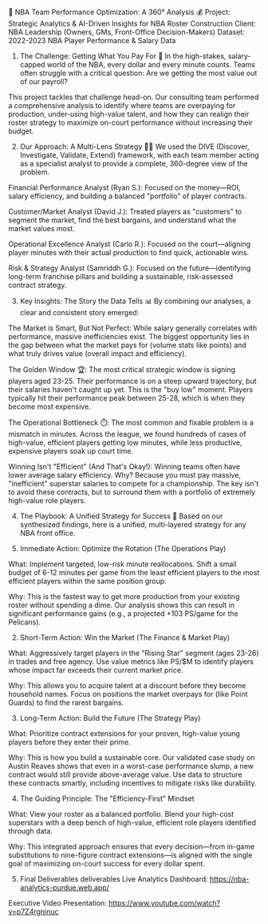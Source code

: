 🏀 NBA Team Performance Optimization: A 360° Analysis 💰
Project: Strategic Analytics & AI-Driven Insights for NBA Roster Construction
Client: NBA Leadership (Owners, GMs, Front-Office Decision-Makers)
Dataset: 2022-2023 NBA Player Performance & Salary Data

1. The Challenge: Getting What You Pay For 🎯
In the high-stakes, salary-capped world of the NBA, every dollar and every minute counts. Teams often struggle with a critical question: Are we getting the most value out of our payroll?

This project tackles that challenge head-on. Our consulting team performed a comprehensive analysis to identify where teams are overpaying for production, under-using high-value talent, and how they can realign their roster strategy to maximize on-court performance without increasing their budget.

2. Our Approach: A Multi-Lens Strategy 🕵️‍♀️
We used the DIVE (Discover, Investigate, Validate, Extend) framework, with each team member acting as a specialist analyst to provide a complete, 360-degree view of the problem.

Financial Performance Analyst (Ryan S.): Focused on the money—ROI, salary efficiency, and building a balanced "portfolio" of player contracts.

Customer/Market Analyst (David J.): Treated players as "customers" to segment the market, find the best bargains, and understand what the market values most.

Operational Excellence Analyst (Carlo R.): Focused on the court—aligning player minutes with their actual production to find quick, actionable wins.

Risk & Strategy Analyst (Samriddh G.): Focused on the future—identifying long-term franchise pillars and building a sustainable, risk-assessed contract strategy.

3. Key Insights: The Story the Data Tells 📊
By combining our analyses, a clear and consistent story emerged:

The Market is Smart, But Not Perfect: While salary generally correlates with performance, massive inefficiencies exist. The biggest opportunity lies in the gap between what the market pays for (volume stats like points) and what truly drives value (overall impact and efficiency).

The Golden Window 🏆: The most critical strategic window is signing players aged 23-25. Their performance is on a steep upward trajectory, but their salaries haven't caught up yet. This is the "buy low" moment. Players typically hit their performance peak between 25-28, which is when they become most expensive.

The Operational Bottleneck ⏱️: The most common and fixable problem is a mismatch in minutes. Across the league, we found hundreds of cases of high-value, efficient players getting low minutes, while less productive, expensive players soak up court time.

Winning Isn't "Efficient" (And That's Okay!): Winning teams often have lower average salary efficiency. Why? Because you must pay massive, "inefficient" superstar salaries to compete for a championship. The key isn't to avoid these contracts, but to surround them with a portfolio of extremely high-value role players.

4. The Playbook: A Unified Strategy for Success 🚀
Based on our synthesized findings, here is a unified, multi-layered strategy for any NBA front office.

1. Immediate Action: Optimize the Rotation (The Operations Play)

What: Implement targeted, low-risk minute reallocations. Shift a small budget of 6-12 minutes per game from the least efficient players to the most efficient players within the same position group.

Why: This is the fastest way to get more production from your existing roster without spending a dime. Our analysis shows this can result in significant performance gains (e.g., a projected +103 PS/game for the Pelicans).

2. Short-Term Action: Win the Market (The Finance & Market Play)

What: Aggressively target players in the "Rising Star" segment (ages 23-26) in trades and free agency. Use value metrics like PS/$M to identify players whose impact far exceeds their current market price.

Why: This allows you to acquire talent at a discount before they become household names. Focus on positions the market overpays for (like Point Guards) to find the rarest bargains.

3. Long-Term Action: Build the Future (The Strategy Play)

What: Prioritize contract extensions for your proven, high-value young players before they enter their prime.

Why: This is how you build a sustainable core. Our validated case study on Austin Reaves shows that even in a worst-case performance slump, a new contract would still provide above-average value. Use data to structure these contracts smartly, including incentives to mitigate risks like durability.

4. The Guiding Principle: The "Efficiency-First" Mindset

What: View your roster as a balanced portfolio. Blend your high-cost superstars with a deep bench of high-value, efficient role players identified through data.

Why: This integrated approach ensures that every decision—from in-game substitutions to nine-figure contract extensions—is aligned with the single goal of maximizing on-court success for every dollar spent.

5. Final Deliverables deliverables
Live Analytics Dashboard: https://nba-analytics-purdue.web.app/

Executive Video Presentation: https://www.youtube.com/watch?v=p7Z4rgninuc